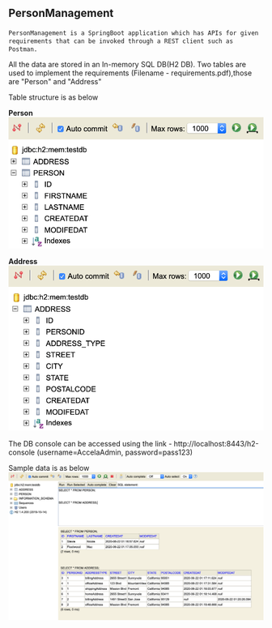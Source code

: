 ## PersonManagement
	PersonManagement is a SpringBoot application which has APIs for given requirements that can be invoked through a REST client such as Postman.
  
  All the data are stored in an In-memory SQL DB(H2 DB). Two tables are used to implement the requirements (Filename - requirements.pdf),those are "Person" and "Address"
  
  Table structure is as below
  
 **Person**
 <img width="964" src="https://github.com/shishira10/accelaPersonMgmt/blob/CodingExercise/Images/Person.png">

**Address**
 <img width="964" src="https://github.com/shishira10/accelaPersonMgmt/blob/CodingExercise/Images/Address.png">


The DB console can be accessed using the link - http://localhost:8443/h2-console (username=AccelaAdmin, password=pass123)

Sample data is as below
 <img width="964" src="https://github.com/shishira10/accelaPersonMgmt/blob/CodingExercise/Images/PersonAndAddress.png">
